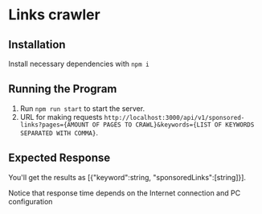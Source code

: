# Links crawler

## Installation
Install necessary dependencies with ```npm i```

## Running the Program
1. Run ```npm run start``` to start the server.
2. URL for making requests `http://localhost:3000/api/v1/sponsored-links?pages={AMOUNT OF PAGES TO CRAWL}&keywords={LIST OF KEYWORDS SEPARATED WITH COMMA}`.

## Expected Response
You'll get the results as [{"keyword":string, "sponsoredLinks":[string]}].

Notice that response time depends on the Internet connection and PC configuration